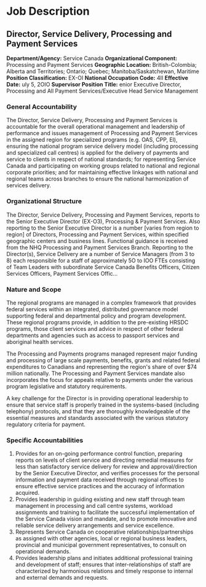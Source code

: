 # Job Description

## Director, Service Delivery, Processing and Payment Services

**Department/Agency:** Service Canada
**Organizational Component:** Processing and Payment Services
**Geographic Location:** British-Colombia; Alberta and Territories; Ontario; Quebec; Manitoba/Saskatchewan, Maritime
**Position Classification:** EX-OI
**National Occupation Code:** 4II
**Effective Date:** uly 5, 2OIO
**Supervisor Position Title:** enior Executive Director, Processing and All Payment Services/Executive Head Service Management

### General Accountability

The Director, Service Delivery, Processing and Payment Services is accountable for the overall operational management and leadership of performance and issues management of Processing and Payment Services in the assigned region for specialized programs (e.g. OAS, CPP, El), ensuring the national program service delivery model (including processing and specialized call centres) is applied for the delivery of payments and service to clients in respect of national standards; for representing Service Canada and participating on working groups related to national and regional corporate priorities; and for maintaining effective linkages with national and regional teams across branches to ensure the national harmonization of services delivery.

### Organizational Structure

The Director, Service Delivery, Processing and Payment Services, reports to the Senior Executive Director (EX-O3), Processing & Payment Services. Also reporting to the Senior Executive Director is a number [varies from region to region] of Directors, Processing and Payment Services, within specified geographic centers and business lines. Functional guidance is received from the NHQ Processing and Payment Services Branch. Reporting to the Director(s), Service Delivery are a number of Service Managers (from 3 to 8) each responsible for a staff of approximately 5O to IOO FTEs consisting of Team Leaders with subordinate Service Canada Benefits Officers, Citizen Services Officers, Payment Services Offic...

### Nature and Scope

The regional programs are managed in a complex framework that provides federal services within an integrated, distributed governance model supporting federal and departmental policy and program development. These regional programs provide, in addition to the pre-existing HRSDC programs, those client services and advice in respect of other federal departments and agencies such as access to passport services and aboriginal health services.

The Processing and Payments programs managed represent major funding and processing of large scale payments, benefits, grants and related federal expenditures to Canadians and representing the region's share of over $74 million nationally. The Processing and Payment Services mandate also incorporates the focus for appeals relative to payments under the various program legislative and statutory requirements.

A key challenge for the Director is in providing operational leadership to ensure that service staff is properly trained in the systems-based (including telephony) protocols, and that they are thoroughly knowledgeable of the essential measures and standards associated with the various statutory regulatory criteria for payment.

### Specific Accountabilities

1.  Provides for an on-going performance control function, preparing reports on levels of client service and directing remedial measures for less than satisfactory service delivery for review and approval/direction by the Senior Executive Director, and verifies processes for the personal information and payment data received through regional offices to ensure effective service practices and the accuracy of information acquired.
2.  Provides leadership in guiding existing and new staff through team management in processing and call centre systems, workload assignments and training to facilitate the successful implementation of the Service Canada vision and mandate, and to promote innovative and reliable service delivery arrangements and service excellence.
3.  Represents Service Canada on cooperative relationships/partnerships as assigned with other agencies, local or regional business leaders, provincial and municipal government representatives, to consult on operational demands.
4.  Provides leadership plans and initiates additional professional training and development of staff; ensures that inter-relationships of staff are characterized by harmonious relations and timely response to internal and external demands and requests.
